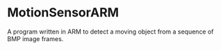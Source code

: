 # MotionSensorARM
A program written in ARM to detect a moving object from a sequence of BMP image frames.
